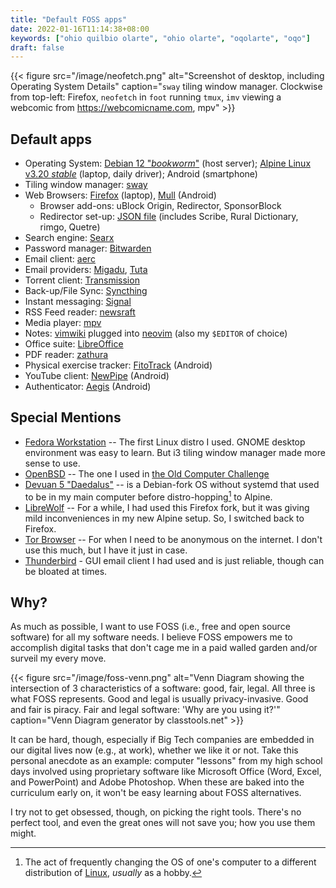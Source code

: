 ```yaml
---
title: "Default FOSS apps"
date: 2022-01-16T11:14:38+08:00
keywords: ["ohio quilbio olarte", "ohio olarte", "oqolarte", "oqo"]
draft: false
---
```


{{< figure src="/image/neofetch.png" alt="Screenshot of desktop, including Operating System Details" caption="`sway` tiling window manager. Clockwise from top-left: Firefox, `neofetch` in `foot` running `tmux`, `imv` viewing a webcomic from https://webcomicname.com, mpv" >}}

## Default apps

- Operating System: [Debian 12 "*bookworm*"](https://www.debian.org/News/2023/20230610) (host server); [Alpine Linux v3.20 *stable*](https://alpinelinux.org) (laptop, daily driver); Android (smartphone)
- Tiling window manager: [sway](https://swaywm.org/)
- Web Browsers: [Firefox](https://www.mozilla.org/en-US/firefox/new/) (laptop), [Mull](https://gitlab.com/divested-mobile/mull-fenix) (Android)
    - Browser add-ons: uBlock Origin, Redirector, SponsorBlock
    - Redirector set-up: [JSON file](/Redirector.json) (includes Scribe,
      Rural Dictionary, rimgo, Quetre)
- Search engine: [Searx](https://searx.be/)
- Password manager: [Bitwarden](https://bitwarden.com/)
- Email client: [aerc](https://aerc-mail.org)
- Email providers: [Migadu](https://www.migadu.com/), [Tuta](https://tutanota.com/)
- Torrent client: [Transmission](https://transmissionbt.com/)
- Back-up/File Sync: [Syncthing](https://syncthing.net/)
- Instant messaging: [Signal](https://signal.org/)
- RSS Feed reader: [newsraft](https://codeberg.org/newsraft/newsraft)
- Media player: [mpv](https://mpv.io)
- Notes: [vimwiki](https://vimwiki.github.io/) plugged into [neovim](https://neovim.io) (also my `$EDITOR` of choice)
- Office suite: [LibreOffice](https://www.libreoffice.org)
- PDF reader: [zathura](https://pwmt.org/projects/zathura/)
- Physical exercise tracker: [FitoTrack](https://codeberg.org/jannis/FitoTrack) (Android)
- YouTube client: [NewPipe](https://newpipe.net/) (Android)
- Authenticator: [Aegis](https://getaegis.app/) (Android)

## Special Mentions

- [Fedora Workstation](https://getfedora.org/en/workstation/) -- The
  first Linux distro I used. GNOME desktop environment was easy to
  learn. But i3 tiling window manager made more sense to use.
- [OpenBSD](https://www.openbsd.org/) -- The one I used in [the Old
  Computer Challenge](/old-computer)
- [Devuan 5 "Daedalus"](https://www.devuan.org/os/announce/daedalus-release-announce-2023-08-14)
  -- is a Debian-fork OS without systemd that used to be in my main
  computer before distro-hopping[^distro-hopping] to Alpine.
- [LibreWolf](https://librewolf.net) -- For a while, I had used this
  Firefox fork, but it was giving mild inconveniences in my new Alpine
  setup. So, I switched back to Firefox.
- [Tor Browser](https://www.torproject.org) -- For when I need to be
  anonymous on the internet. I don't use this much, but I have it just
  in case.
- [Thunderbird](https://www.thunderbird.net/) - GUI email client I had used
  and is just reliable, though can be bloated at times.

[^distro-hopping]: The act of frequently changing the OS of one's
computer to a different distribution of
[Linux](https://en.wikipedia.org/wiki/Linux), *usually* as a hobby.

## Why?

As much as possible, I want to use FOSS (i.e., free and open source
software) for all my software needs. I believe FOSS empowers me to
accomplish digital tasks that don't cage me in a paid walled garden
and/or surveil my every move.

{{< figure src="/image/foss-venn.png" alt="Venn Diagram showing the intersection of 3 characteristics of a software: good, fair, legal. All three is what FOSS represents. Good and legal is usually privacy-invasive. Good and fair is piracy. Fair and legal software: 'Why are you using it?'" caption="Venn Diagram generator by classtools.net" >}}

It can be hard, though, especially if Big Tech companies are embedded in
our digital lives now (e.g., at work), whether we like it or not. Take
this personal anecdote as an example: computer "lessons" from my high
school days involved using proprietary software like Microsoft Office
(Word, Excel, and  PowerPoint) and Adobe Photoshop. When these are baked
into the curriculum early on, it won't be easy learning about FOSS alternatives.

I try not to get obsessed, though, on picking the right tools.
There's no perfect tool, and even the great ones will not save you;
how you use them might.

